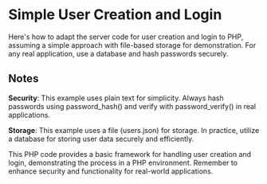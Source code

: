 # Simple User Creation and Login

Here's how to adapt the server code for user creation and login to PHP, assuming a simple approach with file-based storage for demonstration. For any real application, use a database and hash passwords securely.

## Notes

**Security**: This example uses plain text for simplicity. Always hash passwords using password_hash() and verify with password_verify() in real applications.

**Storage**: This example uses a file (users.json) for storage. In practice, utilize a database for storing user data securely and efficiently.

This PHP code provides a basic framework for handling user creation and login, demonstrating the process in a PHP environment. Remember to enhance security and functionality for real-world applications.